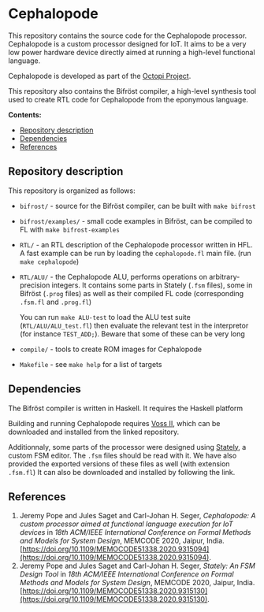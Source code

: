 # Cephalopode

This repository contains the source code for the Cephalopode processor. Cephalopode is a custom processor designed for IoT. It aims to be a very low power hardware device directly aimed at running a high-level functional language.

Cephalopode is developed as part of the [Octopi Project](https://octopi.chalmers.se/).

This repository also contains the Bifröst compiler, a high-level synthesis tool used to create RTL code for Cephalopode from the eponymous language.

**Contents:**
- [Repository description](#repository-description)
- [Dependencies](#dependencies)
- [References](#references)

## Repository description

This repository is organized as follows:
- `bifrost/` - source for the Bifröst compiler, can be built with `make bifrost`
- `bifrost/examples/` - small code examples in Bifröst, can be compiled to FL with `make bifrost-examples`
- `RTL/` - an RTL description of the Cephalopode processor written in HFL. A fast example can be run by loading the `cephalopode.fl` main file. (run `make cephalopode`)
- `RTL/ALU/` - the Cephalopode ALU, performs operations on arbitrary-precision integers. It contains some parts in Stately (`.fsm` files), some in Bifröst (`.prog` files) as well as their compiled FL code (corresponding `.fsm.fl` and `.prog.fl`)

	You can run `make ALU-test` to load the ALU test suite (`RTL/ALU/ALU_test.fl`) then evaluate the relevant test in the interpretor (for instance `TEST_ADD;`). Beware that some of these can be very long

- `compile/` - tools to create ROM images for Cephalopode
- `Makefile` - see `make help` for a list of targets

## Dependencies

The Bifröst compiler is written in Haskell. It requires the Haskell platform

Building and running Cephalopode requires [Voss II](https://github.com/TeamVoss/VossII), which can be downloaded and installed from the linked repository.

Additionnaly, some parts of the processor were designed using [Stately](https://github.com/popje-chalmers/stately), a custom FSM editor. The `.fsm` files should be read with it. We have also provided the exported versions of these files as well (with extension `.fsm.fl`)
 It can also be downloaded and installed by following the link.

## References

1. Jeremy Pope and Jules Saget and Carl-Johan H. Seger, *Cephalopode: A custom processor aimed at functional language execution for IoT devices* in *18th ACM/IEEE International Conference on Formal Methods and Models for System Design*, MEMCODE 2020, Jaipur, India. [https://doi.org/10.1109/MEMOCODE51338.2020.9315094](https://doi.org/10.1109/MEMOCODE51338.2020.9315094).
2. Jeremy Pope and Jules Saget and Carl-Johan H. Seger, *Stately: An FSM Design Tool* in *18th ACM/IEEE International Conference on Formal Methods and Models for System Design*, MEMCODE 2020, Jaipur, India. [https://doi.org/10.1109/MEMOCODE51338.2020.9315130](https://doi.org/10.1109/MEMOCODE51338.2020.9315130).
